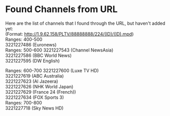 # Found Channels from URL
Here are the list of channels that I found through the URL, but haven't added yet:  
(Format: http://1.9.62.158/PLTV/88888888/224/(ID)/(ID).mpd)  
Ranges: 400-500  
3221227486 (Euronews)  
Ranges: 500-600
3221227543 (Channel NewsAsia)  
3221227586 (BBC World News)  
3221227595 (DW English)  

Ranges: 600-700 
3221227600 (Luxe TV HD)  
3221227619 (ABC Australia)  
3221227623 (Al Jazeera)  
3221227626 (NHK World Japan)  
3221227629 (France 24 (French))  
3221227634 (FOX Sports 3)  
Ranges: 700-800  
3221227718 (Sky News HD)  
